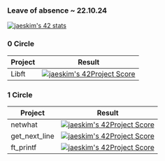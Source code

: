 ### Leave of absence ~ 22.10.24  
[![jaeskim's 42 stats](https://badge42.herokuapp.com/api/stats/jhwang)](https://github.com/JaeSeoKim/badge42)  


### 0 Circle
| Project | Result |
| - | - |
| Libft | [![jaeskim's 42Project Score](https://badge42.herokuapp.com/api/project/jhwang/Libft)](https://github.com/JaeSeoKim/badge42) |

### 1 Circle
| Project | Result |
| - | - |
| netwhat       | [![jaeskim's 42Project Score](https://badge42.herokuapp.com/api/project/jhwang/netwhat)](https://github.com/JaeSeoKim/badge42) |
| get_next_line | [![jaeskim's 42Project Score](https://badge42.herokuapp.com/api/project/jhwang/get_next_line)](https://github.com/JaeSeoKim/badge42) |
| ft_printf     | [![jaeskim's 42Project Score](https://badge42.herokuapp.com/api/project/jhwang/ft_printf)](https://github.com/JaeSeoKim/badge42) |
